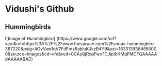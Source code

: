 <h1 id="custom-id">Vidushi's Github</h1>
<h2 id="custom-id">Hummingbirds</h2>
![Image of Hummingbird]
(https://www.google.com/url?sa=i&url=https%3A%2F%2Fwww.thespruce.com%2Fannas-hummingbird-387220&psig=AOvVaw1qV7FdPmz8abIuKJkzB4Y9&ust=1633139364650000&source=images&cd=vfe&ved=0CAsQjRxqFwoTCJiptbKMqPMCFQAAAAAdAAAAABAD)
